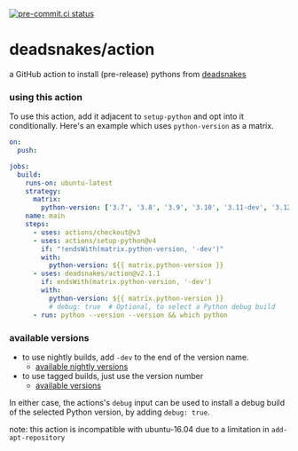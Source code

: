 [![pre-commit.ci status](https://results.pre-commit.ci/badge/github/deadsnakes/action/main.svg)](https://results.pre-commit.ci/latest/github/deadsnakes/action/main)

deadsnakes/action
=================

a GitHub action to install (pre-release) pythons from [deadsnakes]

[deadsnakes]: https://github.com/deadsnakes

### using this action

To use this action, add it adjacent to `setup-python` and opt into it
conditionally.  Here's an example which uses `python-version` as a matrix.

```yaml
on:
  push:

jobs:
  build:
    runs-on: ubuntu-latest
    strategy:
      matrix:
        python-version: ['3.7', '3.8', '3.9', '3.10', '3.11-dev', '3.12-dev']
    name: main
    steps:
      - uses: actions/checkout@v3
      - uses: actions/setup-python@v4
        if: "!endsWith(matrix.python-version, '-dev')"
        with:
          python-version: ${{ matrix.python-version }}
      - uses: deadsnakes/action@v2.1.1
        if: endsWith(matrix.python-version, '-dev')
        with:
          python-version: ${{ matrix.python-version }}
          # debug: true  # Optional, to select a Python debug build
      - run: python --version --version && which python
```

### available versions

- to use nightly builds, add `-dev` to the end of the version name.
    - [available nightly versions]
- to use tagged builds, just use the version number
    - [available versions]

In either case, the actions's `debug` input can be used to install a
debug build of the selected Python version, by adding `debug: true`.

note: this action is incompatible with ubuntu-16.04 due to a limitation in
`add-apt-repository`

[available nightly versions]: https://launchpad.net/~deadsnakes/+archive/ubuntu/nightly/+packages
[available versions]: https://launchpad.net/~deadsnakes/+archive/ubuntu/ppa/+packages
